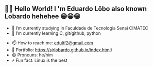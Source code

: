 ## 👋👋 Hello World! I 'm Eduardo Lôbo also known Lobardo hehehee 😁😁😁

<!--
**sirlobardo/sirlobardo** is a ✨ _special_ ✨ repository because its `README.md` (this file) appears on your GitHub profile.

Here are some ideas to get you started:
-->
- 🔭 I’m currently studying in Faculdade de Tecnologia Senai CIMATEC
- 🌱 I’m currently learning C, git/github, python
<!--- 💬 Ask me about ...-->
- 📫 How to reach me: edultf2@gmail.com
- 📓 Portfolio: https://sirlobardo.github.io/index.html/
- 😄 Pronouns: he/him
- ⚡ Fun fact: Linux is the best


